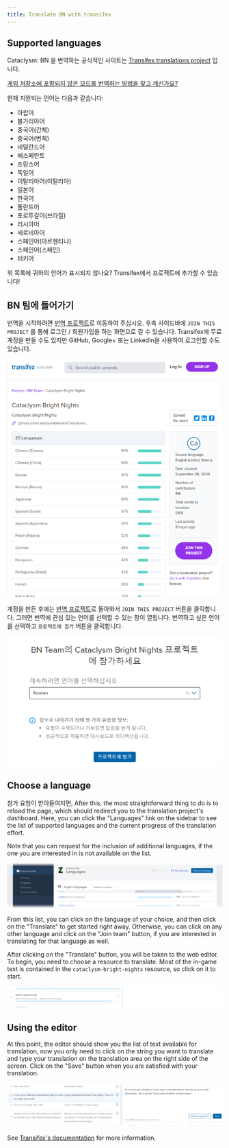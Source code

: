 ```yaml
---
title: Translate BN with transifex
---
```


## Supported languages

Cataclysm: BN 을 번역하는 공식적인 사이트는 [Transifex translations project][project] 입니다.

[게임 저장소에 포함되지 않은 모드를 번역하는 방법을 찾고 계신가요?](../guides/mods.md)

현재 지원되는 언어는 다음과 같습니다:

- 아랍어
- 불가리아어
- 중국어(간체)
- 중국어(번체)
- 네덜란드어
- 에스페란토
- 프랑스어
- 독일어
- 이탈리아어(이탈리아)
- 일본어
- 한국어
- 폴란드어
- 포르투갈어(브라질)
- 러시아어
- 세르비아어
- 스페인어(아르헨티나)
- 스페인어(스페인)
- 터키어

위 목록에 귀하의 언어가 표시되지 않나요? Transifex에서 프로젝트에 추가할 수 있습니다!

## BN 팀에 들어가기

번역을 시작하려면 [번역 프로젝트][project]로 이동하여 주십시오. 우측 사이드바에 `JOIN THIS PROJECT` 를 통해 로그인 / 회원가입을 하는 화면으로 갈 수 있습니다. Transifex에 무료 계정을 만들 수도 있지만 GitHub, Google+ 또는 LinkedIn을 사용하여 로그인할 수도 있습니다.

![Start translating](./img/start_new.png)

계정을 만든 후에는 [번역 프로젝트][project]로 돌아와서 `JOIN THIS PROJECT` 버튼을 클릭합니다. 그러면 번역에 관심 있는 언어를 선택할 수 있는 창이 열립니다. 번역하고 싶은 언어를 선택하고 `프로젝트에 참가` 버튼을 클릭합니다.

![Join project](./img/choose.png)

## Choose a language

참가 요청이 받아들여지면, 
After this, the most straightforward thing to do is to reload the page, which should redirect you to
the translation project's dashboard. Here, you can click the "Languages" link on the sidebar to see
the list of supported languages and the current progress of the translation effort.

Note that you can request for the inclusion of additional languages, if the one you are interested
in is not available on the list.

![Language list](./img/languages.png)

From this list, you can click on the language of your choice, and then click on the "Translate" to
get started right away. Otherwise, you can click on any other language and click on the "Join team"
button, if you are interested in translating for that language as well.

After clicking on the "Translate" button, you will be taken to the web editor. To begin, you need to
choose a resource to translate. Most of the in-game text is contained in the
`cataclysm-bright-nights` resource, so click on it to start.

![Choose a resource](./img/resource.png)

## Using the editor

At this point, the editor should show you the list of text available for translation, now you only
need to click on the string you want to translate and type your translation on the translation area
on the right side of the screen. Click on the "Save" button when you are satisfied with your
translation.

![Web editor](./img/editor.png)

See [Transifex's documentation][docs] for more information.

[project]: https://explore.transifex.com/bn-team/cataclysm-bright-nights/
[docs]: https://docs.transifex.com/
